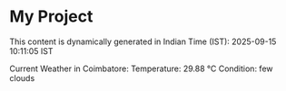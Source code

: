 # My Project

This content is dynamically generated in Indian Time (IST): 2025-09-15 10:11:05 IST


Current Weather in Coimbatore:
Temperature: 29.88 °C
Condition: few clouds
